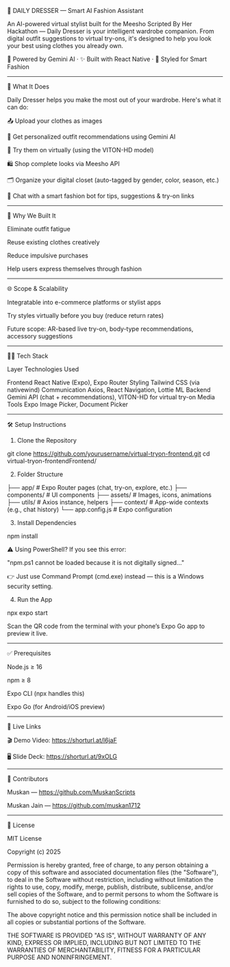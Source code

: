 👗 DAILY DRESSER — Smart AI Fashion Assistant

An AI-powered virtual stylist built for the Meesho Scripted By Her Hackathon — Daily Dresser is your intelligent wardrobe companion. From digital outfit suggestions to virtual try-ons, it's designed to help you look your best using clothes you already own.

🧠 Powered by Gemini AI · ✨ Built with React Native · 🎯 Styled for Smart Fashion


---

📸 What It Does

Daily Dresser helps you make the most out of your wardrobe. Here's what it can do:

📤 Upload your clothes as images

🤖 Get personalized outfit recommendations using Gemini AI

🧍 Try them on virtually (using the VITON-HD model)

🛍 Shop complete looks via Meesho API

🗂 Organize your digital closet (auto-tagged by gender, color, season, etc.)

💬 Chat with a smart fashion bot for tips, suggestions & try-on links



---

🎯 Why We Built It

Eliminate outfit fatigue

Reuse existing clothes creatively

Reduce impulsive purchases

Help users express themselves through fashion



---

🌐 Scope & Scalability

Integratable into e-commerce platforms or stylist apps

Try styles virtually before you buy (reduce return rates)

Future scope: AR-based live try-on, body-type recommendations, accessory suggestions



---

🧑‍💻 Tech Stack

Layer	Technologies Used

Frontend	React Native (Expo), Expo Router
Styling	Tailwind CSS (via nativewind)
Communication	Axios, React Navigation, Lottie
ML Backend	Gemini API (chat + recommendations), VITON-HD for virtual try-on
Media Tools	Expo Image Picker, Document Picker



---

🛠 Setup Instructions

1. Clone the Repository

git clone https://github.com/yourusername/virtual-tryon-frontend.git
cd virtual-tryon-frontendFrontend/

2. Folder Structure

├── app/            # Expo Router pages (chat, try-on, explore, etc.)
├── components/     # UI components
├── assets/         # Images, icons, animations
├── utils/          # Axios instance, helpers
├── context/        # App-wide contexts (e.g., chat history)
└── app.config.js   # Expo configuration

3. Install Dependencies

npm install

⚠️ Using PowerShell? If you see this error:

"npm.ps1 cannot be loaded because it is not digitally signed..."

👉 Just use Command Prompt (cmd.exe) instead — this is a Windows security setting.

4. Run the App

npx expo start

Scan the QR code from the terminal with your phone’s Expo Go app to preview it live.


---

✅ Prerequisites

Node.js ≥ 16

npm ≥ 8

Expo CLI (npx handles this)

Expo Go (for Android/iOS preview)



---

🔗 Live Links

🎬 Demo Video: https://shorturl.at/l6jaF

🖥️ Slide Deck: https://shorturl.at/9xOLG



---

👥 Contributors

Muskan — https://github.com/MuskanScripts

Muskan Jain — https://github.com/muskan1712



---

📄 License

MIT License

Copyright (c) 2025

Permission is hereby granted, free of charge, to any person obtaining a copy
of this software and associated documentation files (the "Software"), to deal
in the Software without restriction, including without limitation the rights
to use, copy, modify, merge, publish, distribute, sublicense, and/or sell
copies of the Software, and to permit persons to whom the Software is
furnished to do so, subject to the following conditions:

The above copyright notice and this permission notice shall be included in
all copies or substantial portions of the Software.

THE SOFTWARE IS PROVIDED "AS IS", WITHOUT WARRANTY OF ANY KIND, EXPRESS OR
IMPLIED, INCLUDING BUT NOT LIMITED TO THE WARRANTIES OF MERCHANTABILITY,
FITNESS FOR A PARTICULAR PURPOSE AND NONINFRINGEMENT.


